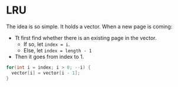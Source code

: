 # LRU

The idea is so simple. It holds a vector. When a new page
is coming:

+ Tt first find whether there is an existing page in the vector.
  + If so, let `index = i`.
  + Else, let `index = length - 1`
+ Then it goes from index to 1.

```c
for(int i = index; i > 0; --i) {
  vector[i] = vector[i - 1];
}
```
